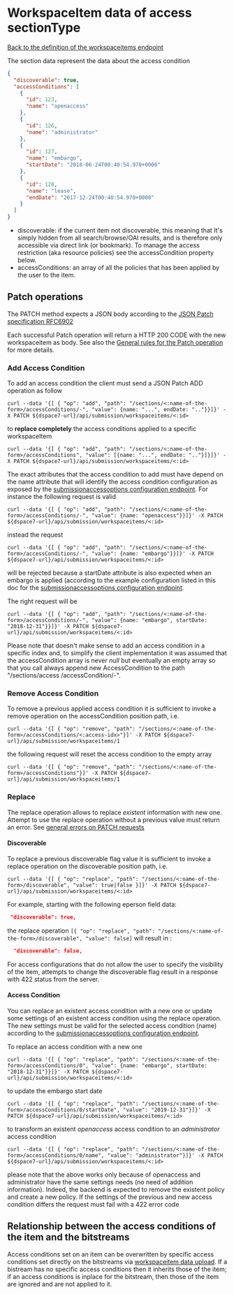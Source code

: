 # WorkspaceItem data of access sectionType
[Back to the definition of the workspaceitems endpoint](workspaceitems.md)

The section data represent the data about the access condition

```json
{
  "discoverable": true,
  "accessConditions": [
    {
      "id": 123,
      "name": "openaccess"
    },
    {
      "id": 126,
      "name": "administrator"
    },
    {
      "id": 127,
      "name": "embargo",
      "startDate": "2018-06-24T00:40:54.970+0000"
    },
    {
      "id": 128,
      "name": "lease",
      "endDate": "2017-12-24T00:40:54.970+0000"
    }
  ]
}
```
* discoverable: if the current item not discoverable, this meaning that It's simply hidden from all search/browse/OAI results, and is therefore only accessible via direct link (or bookmark). To manage the access restriction (aka resource policies) see the accessCondition property below.
* accessConditions: an array of all the policies that has been applied by the user to the item. 

## Patch operations
The PATCH method expects a JSON body according to the [JSON Patch specification RFC6902](https://tools.ietf.org/html/rfc6902)

Each successful Patch operation will return a HTTP 200 CODE with the new workspaceitem as body. See also the [General rules for the Patch operation](patch.md) for more details.

### Add Access Condition
To add an access condition the client must send a JSON Patch ADD operation as follow

`curl --data '{[ { "op": "add", "path": "/sections/<:name-of-the-form>/accessConditions/-", "value": {name: "...", endDate: ".."}}]}' -X PATCH ${dspace7-url}/api/submission/workspaceitems/<:id>`

to **replace completely** the access conditions applied to a specific workspaceItem

`curl --data '{[ { "op": "add", "path": "/sections/<:name-of-the-form>/accessConditions", "value": [{name: "...", endDate: ".."}]}]}' -X PATCH ${dspace7-url}/api/submission/workspaceitems/<:id>`

The exact attributes that the access condition to add must have depend on the name attribute that will identify the access condition configuration as exposed by the [submissionaccessoptions configuration endpoint](submissionaccessoptions.md).
For instance the following request is valid

`curl --data '{[ { "op": "add", "path": "/sections/<:name-of-the-form>/accessConditions/-", "value": {name: "openaccess"}}]}' -X PATCH ${dspace7-url}/api/submission/workspaceitems/<:id>`

instead the request

`curl --data '{[ { "op": "add", "path": "/sections/<:name-of-the-form>/accessConditions/-", "value": {name: "embargo"}}]}' -X PATCH ${dspace7-url}/api/submission/workspaceitems/<:id>`

will be rejected because a startDate attribute is also expected when an embargo is applied (according to the example configuration listed in this doc for the [submissionaccessoptions configuration endpoint](submissionaccessoptions.md). 

The right request will be

`curl --data '{[ { "op": "add", "path": "/sections/<:name-of-the-form>/accessConditions/-", "value": {name: "embargo", startDate: "2018-12-31"}}]}' -X PATCH ${dspace7-url}/api/submission/workspaceitems/<:id>`

Please note that doesn't make sense to add an access condition in a specific index and, to simplify the client implementation it was assumed that the accessCondition array is never *null* but eventually an empty array so that you call always append new AccessCondition to the path "/sections/access /accessCondition/-".

### Remove Access Condition
To remove a previous applied access condition it is sufficient to invoke a remove operation on the accessCondition position path, i.e.

`curl --data '{[ { "op": "remove", "path": "/sections/<:name-of-the-form>/accessConditions/<:access-idx>"}]' -X PATCH ${dspace7-url}/api/submission/workspaceitems/1`

the following request will reset the access condition to the empty array

`curl --data '{[ { "op": "remove", "path": "/sections/<:name-of-the-form>/accessConditions"}]' -X PATCH ${dspace7-url}/api/submission/workspaceitems/1`

### Replace
The replace operation allows to replace *existent* information with new one. Attempt to use the replace operation without a previous value must return an error. See [general errors on PATCH requests](patch.md)

#### Discoverable
To replace a previous discoverable flag value it is sufficient to invoke a replace operation on the discoverable position path, i.e.

`curl --data '{[ { "op": "replace", "path": "/sections/<:name-of-the-form>/discoverable", "value": true|false }]}' -X PATCH ${dspace7-url}/api/submission/workspaceitems/<:id>`

For example, starting with the following eperson field data:
```json
 "discoverable": true,
```
the replace operation `[{ "op": "replace", "path": "/sections/<:name-of-the-form>/discoverable", "value": false]` will result in :
```json
  "discoverable": false,
```
 For access configurations that do not allow the user to specify the visibility of the item, attempts to change the discoverable flag result in a response with 422 status from the server.

#### Access Condition
You can replace an existent access condition with a new one or update some settings of an existent access condition using the replace operation. The new settings must be valid for the selected access condition (name) according to the [submissionaccessoptions configuration endpoint](submissionaccessoptions.md).

To replace an access condition with a new one

`curl --data '{[ { "op": "replace", "path": "/sections/<:name-of-the-form>/accessConditions/0", "value": {name: "embargo", startDate: "2018-12-31"}}]}' -X PATCH ${dspace7-url}/api/submission/workspaceitems/<:id>`

to update the embargo start date

`curl --data '{[ { "op": "replace", "path": "/sections/<:name-of-the-form>/accessConditions/0/startDate", "value": "2019-12-31"}]}' -X PATCH ${dspace7-url}/api/submission/workspaceitems/<:id>`

to transform an existent *openaccess* access condition to an *administrator* access condition

`curl --data '{[ { "op": "replace", "path": "/sections/<:name-of-the-form>/accessConditions/0/name", "value": "administrator"}]}' -X PATCH ${dspace7-url}/api/submission/workspaceitems/<:id>`

please note that the above works only because of openaccess and administrator have the same settings needs (no need of addition information). Indeed, the backend is expected to remove the existent policy and create a new policy. If the settings of the previous and new access condition differs the request must fail with a 422 error code

## Relationship between the access conditions of the item and the bitstreams
Access conditions set on an item can be overwritten by specific access conditions set directly on the bitstreams via [workspaceitem data upload](workspaceitem-data-upload.md). If a bistream has no specific access conditions then it inherits those of the item; if an access conditions is inplace for the bitstream, then those of the item are ignored and are not applied to it.
